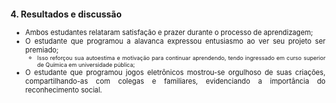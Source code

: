 <style scoped>

p, li {
  text-align: justify;
  font-size: 0.8em;
}

h2 {
  font-size: 1em;
}

</style>

## 4. Resultados e discussão

* Ambos estudantes relataram satisfação e prazer durante o processo de aprendizagem;
* O estudante que programou a alavanca expressou entusiasmo ao ver seu projeto ser premiado;
  * Isso reforçou sua autoestima e motivação para continuar aprendendo, tendo ingressado em curso superior de Química em universidade pública;
* O estudante que programou jogos eletrônicos mostrou-se orgulhoso de suas criações, compartilhando-as com colegas e familiares, evidenciando a importância do reconhecimento social.
